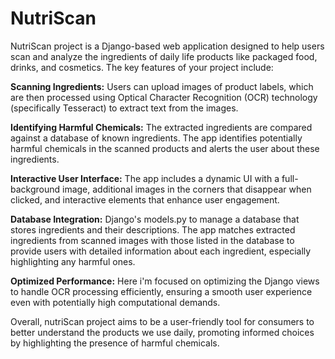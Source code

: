 # NutriScan
NutriScan project is a Django-based web application designed to help users scan and analyze the ingredients of daily life products like packaged food, drinks, and cosmetics. The key features of your project include:

**Scanning Ingredients:** Users can upload images of product labels, which are then processed using Optical Character Recognition (OCR) technology (specifically Tesseract) to extract text from the images.

**Identifying Harmful Chemicals:** The extracted ingredients are compared against a database of known ingredients. The app identifies potentially harmful chemicals in the scanned products and alerts the user about these ingredients.

**Interactive User Interface:** The app includes a dynamic UI with a full-background image, additional images in the corners that disappear when clicked, and interactive elements that enhance user engagement.

**Database Integration:** Django's models.py to manage a database that stores ingredients and their descriptions. The app matches extracted ingredients from scanned images with those listed in the database to provide users with detailed information about each ingredient, especially highlighting any harmful ones.

**Optimized Performance:** Here i'm  focused on optimizing the Django views to handle OCR processing efficiently, ensuring a smooth user experience even with potentially high computational demands.

Overall, nutriScan project aims to be a user-friendly tool for consumers to better understand the products we use daily, promoting informed choices by highlighting the presence of harmful chemicals.




